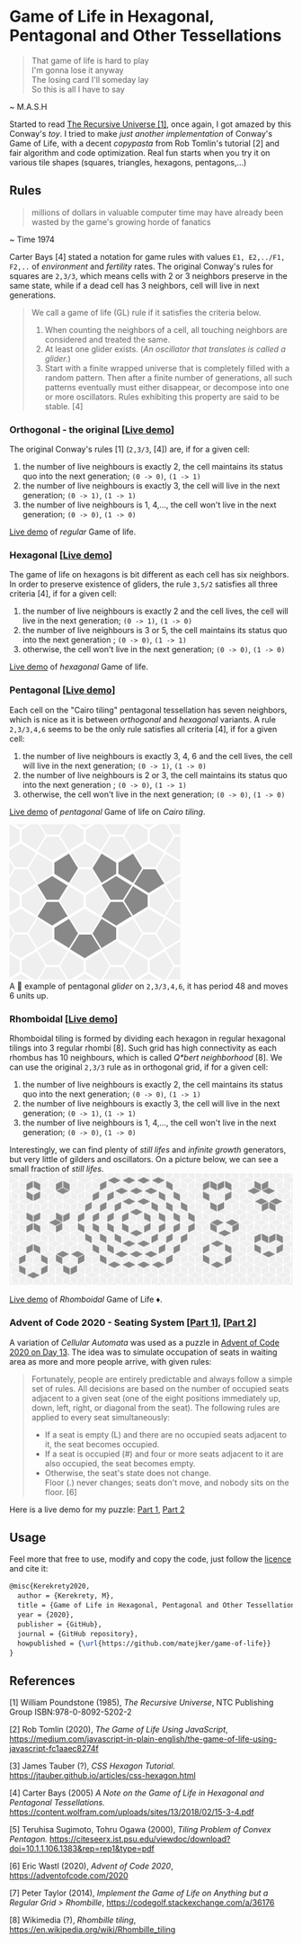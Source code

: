 # Game of Life in Hexagonal, Pentagonal and Other Tessellations 
> That game of life is hard to play  
I'm gonna lose it anyway  
The losing card I'll someday lay  
So this is all I have to say  

~ M.A.S.H

Started to read [The Recursive Universe [1]](https://www.amazon.co.uk/Recursive-Universe-Complexity-Scientific-Knowledge/dp/048649098X), 
once again, I got amazed by this Conway's _toy_. I tried to make _just another implementation_ of Conway's Game of Life, with
a decent _copypasta_ from Rob Tomlin's tutorial [2] and fair algorithm and code optimization. Real fun starts when you
try it on various tile shapes (squares, triangles, hexagons, pentagons,...)

## Rules
> millions of dollars in valuable computer time may have already been wasted by the game's growing horde of fanatics

~ Time 1974  

Carter Bays [4] stated a notation for game rules with values `E1, E2,../F1, F2,..` of _environment_ and _fertility_ rates.
The original Conway's rules for squares are `2,3/3`, which means cells with 2 or 3 neighbors preserve in the same state, 
while if a dead cell has 3 neighbors, cell will live in next generations.

>We call a game of life (GL) rule if it satisfies the criteria below.
>1. When counting the neighbors of a cell, all touching neighbors are considered and treated the same.
>2. At least one glider exists. (_An oscillator that translates is called a glider._)
>3. Start with a finite wrapped universe that is completely filled with a random pattern. Then after a finite number of 
generations, all such patterns eventually must either disappear, or decompose into one or more oscillators. 
Rules exhibiting this property are said to be stable. [4]


### Orthogonal - the original [[Live demo](https://matejker.github.io/game-of-life/life.html)]
The original Conway's rules [1] (`2,3/3`, [4]) are, if for a given cell:
1. the number of live neighbours is exactly 2, the cell maintains its status quo into the next generation; `(0 -> 0)`, `(1 -> 1)`
2. the number of live neighbours is exactly 3, the cell will live in the next generation; `(0 -> 1)`, `(1 -> 1)`
3. the number of live neighbours is 1, 4,..., the cell won't live in the next generation; `(0 -> 0)`, `(1 -> 0)`

[Live demo](https://matejker.github.io/game-of-life/life.html) of _regular_ Game of life.

### Hexagonal [[Live demo](https://matejker.github.io/game-of-life/hexagonal.html)]
The game of life on hexagons is bit different as each cell has six neighbors. In order to preserve existence of gliders,
the rule `3,5/2` satisfies all three criteria [4], 
if for a given cell:  
1. the number of live neighbours is exactly 2 and the cell lives, the cell will live in the next generation; `(0 -> 1)`, `(1 -> 0)`  
2. the number of live neighbours is 3 or 5, the cell maintains its status quo into the next generation ; `(0 -> 0)`, `(1 -> 1)`
3. otherwise, the cell won't live in the next generation; `(0 -> 0)`, `(1 -> 0)`

[Live demo](https://matejker.github.io/game-of-life/hexagonal.html) of _hexagonal_ Game of life. 

### Pentagonal [[Live demo](https://matejker.github.io/game-of-life/pentagonal.html)]
Each cell on the "Cairo tiling" pentagonal tessellation has seven neighbors, which is nice as it is between _orthogonal_
and _hexagonal_ variants. A rule `2,3/3,4,6` seems to be the only rule satisfies all criteria [4], 
if for a given cell:  
1. the number of live neighbours is exactly 3, 4, 6 and the cell lives, the cell will live in the next generation; `(0 -> 1)`, `(1 -> 0)`  
2. the number of live neighbours is 2 or 3, the cell maintains its status quo into the next generation ; `(0 -> 0)`, `(1 -> 1)`
3. otherwise, the cell won't live in the next generation; `(0 -> 0)`, `(1 -> 0)`

[Live demo](https://matejker.github.io/game-of-life/pentagonal.html) of _pentagonal_ Game of life on _Cairo tiling_. 

![](./docs/glider/shrimp.png)  
A :fried_shrimp: example of pentagonal _glider_ on `2,3/3,4,6`, it has period 48 and moves 6 units up.


### Rhomboidal [[Live demo](https://matejker.github.io/game-of-life/rhombille.html)]
Rhomboidal tiling is formed by dividing each hexagon in regular hexagonal tilings into 3 regular rhombi [8]. Such grid 
has high connectivity as each rhombus has 10 neighbours, which is called _Q*bert neighborhood_ [8]. We can use the 
original `2,3/3` rule as in orthogonal grid, if for a given cell:
1. the number of live neighbours is exactly 2, the cell maintains its status quo into the next generation; `(0 -> 0)`, `(1 -> 1)`
2. the number of live neighbours is exactly 3, the cell will live in the next generation; `(0 -> 1)`, `(1 -> 1)`
3. the number of live neighbours is 1, 4,..., the cell won't live in the next generation; `(0 -> 0)`, `(1 -> 0)`

Interestingly, we can find plenty of _still lifes_ and _infinite growth_ generators, but very little of gilders and 
oscillators. On a picture below, we can see a small fraction of _still lifes_.
![](./rhomboidal.png)   

[Live demo](https://matejker.github.io/game-of-life/rhombille.html) of _Rhomboidal_ Game of Life :diamonds:.

### Advent of Code 2020 - Seating System [[Part 1](https://matejker.github.io/game-of-life/aoc.html)], [[Part 2](https://matejker.github.io/game-of-life/aoc2.html)]
A variation of _Cellular Automata_ was used as a puzzle in [Advent of Code 2020 on Day 13](https://adventofcode.com/2020/day/11).
The idea was to simulate occupation of seats in waiting area as more and more people arrive, with given rules:

> Fortunately, people are entirely predictable and always follow a simple set of rules. All decisions are based on the 
number of occupied seats adjacent to a given seat (one of the eight positions immediately up, down, left, right, or 
diagonal from the seat). The following rules are applied to every seat simultaneously: 
> - If a seat is empty (L) and there are no occupied seats adjacent to it, the seat becomes occupied.
> - If a seat is occupied (#) and four or more seats adjacent to it are also occupied, the seat becomes empty.
> - Otherwise, the seat's state does not change.  
> Floor (.) never changes; seats don't move, and nobody sits on the floor. [6]

Here is a live demo for my puzzle: [Part 1](https://matejker.github.io/game-of-life/aoc.html), 
[Part 2](https://matejker.github.io/game-of-life/aoc.html)

## Usage
Feel more that free to use, modify and copy the code, just follow the [licence](./LICENSE.txt) and cite it:

```tex
@misc{Kerekrety2020,
  author = {Kerekrety, M},
  title = {Game of Life in Hexagonal, Pentagonal and Other Tessellations},
  year = {2020},
  publisher = {GitHub},
  journal = {GitHub repository},
  howpublished = {\url{https://github.com/matejker/game-of-life}}
}
```

## References
[1] William Poundstone (1985), _The Recursive Universe_, NTC Publishing Group ISBN:978-0-8092-5202-2

[2] Rob Tomlin (2020), _The Game of Life Using JavaScript_,  
https://medium.com/javascript-in-plain-english/the-game-of-life-using-javascript-fc1aaec8274f

[3] James Tauber (?), _CSS Hexagon Tutorial._ https://jtauber.github.io/articles/css-hexagon.html  

[4] Carter Bays (2005) _A Note on the Game of Life in Hexagonal and Pentagonal Tessellations._ 
https://content.wolfram.com/uploads/sites/13/2018/02/15-3-4.pdf

[5] Teruhisa Sugimoto, Tohru Ogawa (2000), _Tiling Problem of Convex Pentagon._
https://citeseerx.ist.psu.edu/viewdoc/download?doi=10.1.1.106.1383&rep=rep1&type=pdf

[6] Eric Wastl (2020), _Advent of Code 2020_, https://adventofcode.com/2020  

[7] Peter Taylor (2014), _Implement the Game of Life on Anything but a Regular Grid > Rhombille_, https://codegolf.stackexchange.com/a/36176

[8] Wikimedia (?), _Rhombille tiling_, https://en.wikipedia.org/wiki/Rhombille_tiling